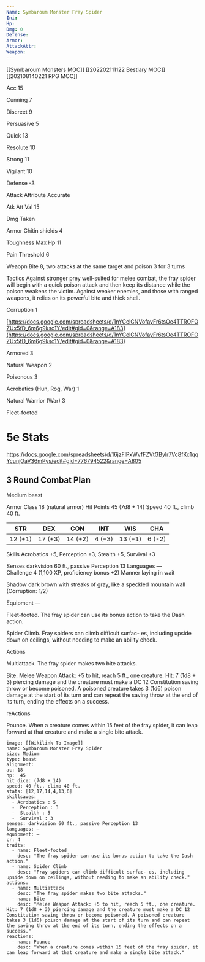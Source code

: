 ```yaml
---
Name: Symbaroum Monster Fray Spider
Ini: 
Hp: 
Dmg: 0
Defense: 
Armor: 
AttackAttr: 
Weapon: 
---
```

[[Symbaroum Monsters MOC]]
[[202202111122 Bestiary MOC]]
[[202108140221 RPG MOC]]

Acc 15

Cunning 7

Discreet 9

Persuasive 5

Quick 13

Resolute 10

Strong 11

Vigilant 10

Defense -3

Attack Attribute Accurate

Atk Att Val 15

Dmg Taken

Armor Chitin shields 4

Toughness Max Hp 11

Pain Threshold 6

Weaopn Bite 8, two attacks at the same target and poison 3 for 3 turns

Tactics Against stronger prey well-suited for melee combat, the fray spider will begin with a quick poison attack and then keep its distance while the poison weakens the victim. Against weaker enemies, and those with ranged weapons, it relies on its powerful bite and thick shell.

Corruption 1

[https://docs.google.com/spreadsheets/d/1nYCeICNVofayFr6tsOe4TTROFOZUx5fD_6m6g9ksc1Y/edit#gid=0&range=A183](https://docs.google.com/spreadsheets/d/1nYCeICNVofayFr6tsOe4TTROFOZUx5fD_6m6g9ksc1Y/edit#gid=0&range=A183)

Armored 3

Natural Weapon 2

Poisonous 3

Acrobatics (Hun, Rog, War) 1

Natural Warrior (War) 3

Fleet-footed

# 5e Stats 
https://docs.google.com/spreadsheets/d/16jzFlPxWvfFZVtGBylr7Vc8fKc1qqYcunjOaV36mPys/edit#gid=776794522&range=A805
## 3 Round Combat Plan

 

Medium beast

 

Armor Class 18 (natural armor) Hit Points 45 (7d8 + 14) 
Speed 40 ft., climb 40 ft.

 

| STR     | DEX     | CON     | INT    | WIS     | CHA    |
| ------- | ------- | ------- | ------ | ------- | ------ |
| 12 (+1) | 17 (+3) | 14 (+2) | 4 (−3) | 13 (+1) | 6 (-2) |



 

Skills Acrobatics +5, Perception +3, Stealth +5, Survival +3

Senses darkvision 60 ft., passive Perception 13 
Languages —  
Challenge 4 (1,100 XP, proficiency bonus +2)
Manner laying in wait

Shadow dark brown with streaks of gray, like a speckled mountain wall (Corruption: 1/2)

Equipment —

 

Fleet-footed. The fray spider can use its bonus action to take the Dash action.

Spider Climb. Fray spiders can climb difficult surfac- es, including upside down on ceilings, without needing to make an ability check.

 

Actions

Multiattack. The fray spider makes two bite attacks. 

Bite.  Melee Weapon Attack: +5 to hit, reach 5 ft., one creature. Hit: 7 (1d8 + 3) piercing damage and the creature must make a DC 12 Constitution saving throw or become poisoned. A poisoned creature takes 3 (1d6) poison damage at the start of its turn and can repeat the saving throw at the end of its turn, ending the effects on a success.

reActions

Pounce. When a creature comes within 15 feet of the fray spider, it can leap forward at that creature and make a single bite attack.

```statblock
image: [[Wikilink To Image]]
name: Symbaroum Monster Fray Spider
size: Medium
type: beast
alignment:
ac: 18
hp:  45
hit_dice: (7d8 + 14)
speed: 40 ft., climb 40 ft.
stats: [12,17,14,4,13,6]
skillsaves:
  - Acrobatics : 5
  -  Perception : 3
  -  Stealth : 5
  -  Survival : 3
senses: darkvision 60 ft., passive Perception 13
languages: —
equipment: —
cr: 4
traits:
  - name: Fleet-footed
    desc: "The fray spider can use its bonus action to take the Dash action."
  - name: Spider Climb
    desc: "Fray spiders can climb difficult surfac- es, including upside down on ceilings, without needing to make an ability check."
actions:
  - name: Multiattack
    desc: "The fray spider makes two bite attacks."
  - name: Bite
    desc: "Melee Weapon Attack: +5 to hit, reach 5 ft., one creature. Hit: 7 (1d8 + 3) piercing damage and the creature must make a DC 12 Constitution saving throw or become poisoned. A poisoned creature takes 3 (1d6) poison damage at the start of its turn and can repeat the saving throw at the end of its turn, ending the effects on a success."
reactions:
  - name: Pounce
    desc: "When a creature comes within 15 feet of the fray spider, it can leap forward at that creature and make a single bite attack."
```